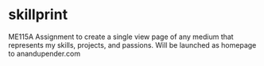 # skillprint

ME115A Assignment to create a single view page of any medium that represents my skills, projects, and passions. Will be launched as homepage to anandupender.com

